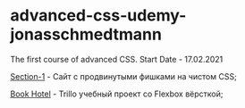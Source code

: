 # advanced-css-udemy-jonasschmedtmann
The first course of advanced CSS. Start Date - 17.02.2021

[Section-1](https://sssrgo-dev.github.io/advanced-css-udemy-jonasschmedtmann/Natours/starter/index.html "Сайт с фишками на чистом CSS") - Сайт с продвинутыми фишками на чистом CSS;

[Book Hotel](https://sssrgo-dev.github.io/advanced-css-udemy-jonasschmedtmann/Trillo/starter/index.html "Сайт с фишками на чистом CSS") - Trillo учебный проект со Flexbox вёрсткой;
